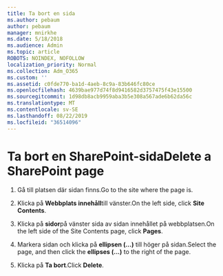 ```yaml
---
title: Ta bort en sida
ms.author: pebaum
author: pebaum
manager: mnirkhe
ms.date: 5/18/2018
ms.audience: Admin
ms.topic: article
ROBOTS: NOINDEX, NOFOLLOW
localization_priority: Normal
ms.collection: Adm_O365
ms.custom: ''
ms.assetid: c0fde770-ba1d-4aeb-8c9a-83b646fc80ce
ms.openlocfilehash: 4639bae977d74f8d9416582d3757475f43e15500
ms.sourcegitcommit: 1d98db8acb9959aba3b5e308a567ade6b62da56c
ms.translationtype: MT
ms.contentlocale: sv-SE
ms.lasthandoff: 08/22/2019
ms.locfileid: "36514096"
---
```

# <a name="delete-a-sharepoint-page"></a><span data-ttu-id="467c9-102">Ta bort en SharePoint-sida</span><span class="sxs-lookup"><span data-stu-id="467c9-102">Delete a SharePoint page</span></span>

1. <span data-ttu-id="467c9-103">Gå till platsen där sidan finns.</span><span class="sxs-lookup"><span data-stu-id="467c9-103">Go to the site where the page is.</span></span>
    
2. <span data-ttu-id="467c9-104">Klicka på **Webbplats innehåll**till vänster.</span><span class="sxs-lookup"><span data-stu-id="467c9-104">On the left side, click **Site Contents**.</span></span> 
    
3. <span data-ttu-id="467c9-105">Klicka på **sidor**på vänster sida av sidan innehållet på webbplatsen.</span><span class="sxs-lookup"><span data-stu-id="467c9-105">On the left side of the Site Contents page, click **Pages**.</span></span> 
    
4. <span data-ttu-id="467c9-106">Markera sidan och klicka på **ellipsen (...)** till höger på sidan.</span><span class="sxs-lookup"><span data-stu-id="467c9-106">Select the page, and then click the **ellipses (...)** to the right of the page.</span></span> 
    
5. <span data-ttu-id="467c9-107">Klicka på **Ta bort**.</span><span class="sxs-lookup"><span data-stu-id="467c9-107">Click **Delete**.</span></span> 
    

